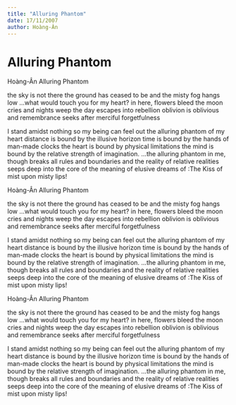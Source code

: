 ```yaml
---
title: "Alluring Phantom"
date: 17/11/2007
author: Hoàng-Ân
---
```


# Alluring Phantom

Hoàng-Ân
Alluring Phantom

the sky is not there
the ground has ceased to be
and the misty fog hangs low
...what would touch you
for my heart?
in here, flowers bleed
the moon cries
and nights weep
the day escapes into rebellion
oblivion is oblivious
and remembrance seeks after
    merciful forgetfulness

I stand amidst nothing
so my being can feel out
    the alluring
    phantom of my heart
distance is bound by the illusive horizon
time is bound by the hands of man-made clocks
the heart is bound by physical limitations
the mind is bound by the relative strength of imagination.
...the alluring phantom in me, though
breaks all rules and boundaries
and the reality of relative realities
seeps deep into the core of
the meaning of elusive dreams of
:The Kiss of mist upon misty lips!

Hoàng-Ân
Alluring Phantom

the sky is not there
the ground has ceased to be
and the misty fog hangs low
...what would touch you
for my heart?
in here, flowers bleed
the moon cries
and nights weep
the day escapes into rebellion
oblivion is oblivious
and remembrance seeks after
    merciful forgetfulness

I stand amidst nothing
so my being can feel out
    the alluring
    phantom of my heart
distance is bound by the illusive horizon
time is bound by the hands of man-made clocks
the heart is bound by physical limitations
the mind is bound by the relative strength of imagination.
...the alluring phantom in me, though
breaks all rules and boundaries
and the reality of relative realities
seeps deep into the core of
the meaning of elusive dreams of
:The Kiss of mist upon misty lips!

Hoàng-Ân
Alluring Phantom

the sky is not there
the ground has ceased to be
and the misty fog hangs low
...what would touch you
for my heart?
in here, flowers bleed
the moon cries
and nights weep
the day escapes into rebellion
oblivion is oblivious
and remembrance seeks after
    merciful forgetfulness

I stand amidst nothing
so my being can feel out
    the alluring
    phantom of my heart
distance is bound by the illusive horizon
time is bound by the hands of man-made clocks
the heart is bound by physical limitations
the mind is bound by the relative strength of imagination.
...the alluring phantom in me, though
breaks all rules and boundaries
and the reality of relative realities
seeps deep into the core of
the meaning of elusive dreams of
:The Kiss of mist upon misty lips!
